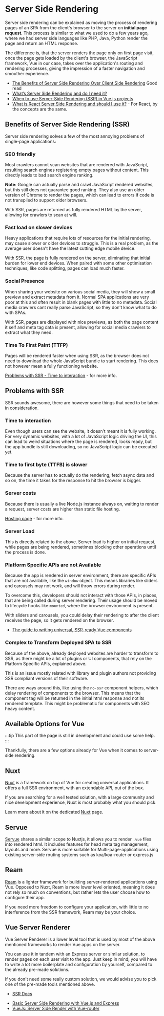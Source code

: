 # Server Side Rendering

Server side rendering can be explained as moving the process of rendering pages of an SPA from the client's browser to the server on **initial page request**. This process is similar to what we used to do a few years ago, where we had server side languages like PHP, Java, Python render the page and return an HTML response.

The difference is, that the server renders the page only on first page visit, once the page gets loaded by the client's browser, the JavaScript framework, Vue in our case, takes over the application's routing and rendering processes, giving the impression of a faster navigation and smoother experience.

<useful-links>
<useful-links-section title="Tutorials">

- [The Benefits of Server Side Rendering Over Client Side Rendering](https://medium.com/walmartlabs/the-benefits-of-server-side-rendering-over-client-side-rendering-5d07ff2cefe8) <badge>Good read</badge>
- [What’s Server Side Rendering and do I need it?](https://medium.com/@baphemot/whats-server-side-rendering-and-do-i-need-it-cb42dc059b38)
- [When to use Server-Side Rendering (SSR) in Vue.js projects](https://codeburst.io/when-to-use-server-side-rendering-ssr-in-vue-js-projects-697bd925d57b)
- [What is React Server Side Rendering and should I use it?](https://dev.to/mladenstojanovic/what-is-react-server-side-rendering-and-should-i-use-it-5b7i) - For React, by the concepts are the same.

</useful-links-section>
</useful-links>

## Benefits of Server Side Rendering (SSR)

Server side rendering solves a few of the most annoying problems of single-page applications:

### SEO friendly

Most crawlers cannot scan websites that are rendered with JavaScript, resulting search engines registering empty pages without content. This directly leads to bad search engine ranking.

**Note:** Google can actually parse and crawl JavaScript rendered websites, but this still does not guarantee good ranking. They also use an older version of Chrome to render the pages, which can lead to errors if code is not transpiled to support older browsers.

With SSR, pages are returned as fully rendered HTML by the server, allowing for crawlers to scan at will.

### Fast load on slower devices

Heavy applications that require lots of resources for the initial rendering, may cause slower or older devices to struggle. This is a real problem, as the average user doesn't have the latest cutting edge mobile device.

With SSR, the page is fully rendered on the server, eliminating that initial burden for lower end devices. When paired with some other optimisation techniques, like code splitting, pages can load much faster.

### Social Presence

When sharing your website on various social media, they will show a small preview and extract metadata from it. Normal SPA applications are very poor at this and often result in blank pages with little to no metadata. Social media crawlers cant really parse JavaScript, so they don't know what to do with SPAs.

With SSR, pages are displayed with nice previews, as both the page content it self and meta tag data is present, allowing for social media crawlers to extract what they need.

### Time To First Paint (TTFP)

Pages will be rendered faster when using SSR, as the browser does not need to download the whole JavaScript bundle to start rendering. This does not however mean a fully functioning website.

<useful-links>
<useful-links-section title="Internal Pages">

[Problems with SSR - Time to interaction](#time-to-interaction) - for more info.

</useful-links-section>
</useful-links>

## Problems with SSR

SSR sounds awesome, there are however some things that need to be taken in consideration.

### Time to interaction

Even though users can see the website, it doesn't meant it is fully working. For very dynamic websites, with a lot of JavaScript logic driving the UI, this can lead to weird situations where the page is rendered, looks ready, but the app bundle is still downloading, so no JavaScript logic can be executed yet.

### Time to first byte (TTFB) is slower

Because the server has to actually do the rendering, fetch async data and so on, the time it takes for the response to hit the browser is bigger.

### Server costs

Because there is usually a live Node.js instance always on, waiting to render a request, server costs are higher than static file hosting.

<useful-links>
<useful-links-section title="Internal Pages">

[Hosting page](./hosting.md#server-rendered-websites) - for more info.

</useful-links-section>
</useful-links>

### Server Load

This is directly related to the above. Server load is higher on initial request, while pages are being rendered, sometimes blocking other operations until the process is done.

### Platform Specific APIs are not Available

Because the app is rendered in server environment, there are specific APIs that are not available, like the `window` object. This means libraries like sliders and carousels may not work, and will throw errors during render.

To overcome this, developers should not interact with those APIs, in places, that are being called during server rendering. Their usage should be moved to lifecycle hooks like `mounted`, where the browser environment is present.

With sliders and carousels, you could delay their rendering to after the client receives the page, so it gets rendered on the browser.

<useful-links>
<useful-links-section title="Tutorials">
 
* [The guide to writing universal, SSR-ready Vue components](https://blog.lichter.io/posts/the-guide-to-write-universal-ssr-ready-vue-compon/#window%2C-document%2C-and-friends---platform-specific-apis)

</useful-links-section>
</useful-links>

### Complex to Transform Deployed SPA to SSR

Because of the above, already deployed websites are harder to transform to SSR, as there might be a lot of plugins or UI components, that rely on the Platform Specific APIs, explained above.

This is an issue mostly related with library and plugin authors not providing SSR compliant versions of their software.

There are ways around this, like using the `no-ssr` component helpers, which delay rendering of components to the browser. This means that the component tag will be returned in the initial html response and not its rendered template. This might be problematic for components with SEO heavy content.

## Available Options for Vue

:::tip
This part of the page is still in development and could use some help.
:::

Thankfully, there are a few options already for Vue when it comes to server-side rendering.

## Nuxt <badge text="popular"/>

[Nuxt](https://nuxtjs.org/) is a framework on top of Vue for creating universal applications. It offers a full SSR environment, with an extendable API, out of the box.

If you are searching for a well tested solution, with a large community and nice development experience, Nuxt is most probably what you should pick.

Learn more about it on the dedicated [Nuxt](./nuxt.md) page.

## Servue

[Servue](https://futureaus.github.io/servue/) shares a similar scope to Nuxtjs, it allows you to render `.vue` files into rendered html. It includes features for head meta tag management, layouts and more. Servue is more suitable for Multi-page-applications using existing server-side routing systems such as koa/koa-router or express.js

## Ream

[Ream](https://ream.js.org/) is a lighter framework for building server-rendered applications using Vue. Opposed to Nuxt, Ream is more lower level oriented, meaning it does not rely so much on conventions, but rather lets the user choose how to configure their app.

If you need more freedom to configure your application, with little to no interference from the SSR framework, Ream may be your choice.

## Vue Server Renderer

Vue Server Renderer is a lower level tool that is used by most of the above mentioned frameworks to render Vue apps on the server.

You can use it in tandem with an Express server or similar solution, to render pages on each user visit to the app. Just keep in mind, you will have to write a lot more boilerplate and configuration by yourself, compared to the already pre-made solutions.

If you don't need some really custom solution, we would advise you to pick one of the pre-made tools mentioned above.

<useful-links>
<useful-links-section title="Official">

- [SSR Docs](https://ssr.vuejs.org/)

</useful-links-section>
<useful-links-section title="Tutorials">

- [Basic Server Side Rendering with Vue.js and Express](https://alligator.io/vuejs/basic-ssr/)
- [VueJs: Server Side Render with Vue-router](https://medium.com/frontend-fun/vuejs-server-side-render-with-vue-router-e73d51699873)

</useful-links-section>
</useful-links>
